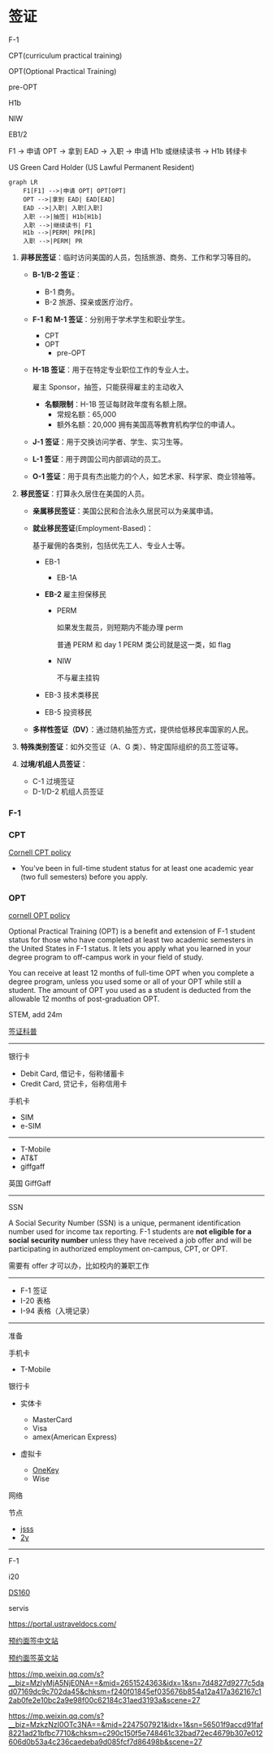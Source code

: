 # 签证

F-1

CPT(curriculum practical training)

OPT(Optional Practical Training)

pre-OPT

H1b

NIW

EB1/2

F1 → 申请 OPT → 拿到 EAD → 入职 → 申请 H1b 或继续读书 → H1b 转绿卡

US Green Card Holder (US Lawful Permanent Resident)

```mermaid
graph LR
    F1[F1] -->|申请 OPT| OPT[OPT]
    OPT -->|拿到 EAD| EAD[EAD]
    EAD -->|入职| 入职[入职]
    入职 -->|抽签| H1b[H1b]
    入职 -->|继续读书| F1
    H1b -->|PERM| PR[PR]
    入职 -->|PERM| PR
```

1. **非移民签证**：临时访问美国的人员，包括旅游、商务、工作和学习等目的。

   - **B-1/B-2 签证**：

     - B-1 商务。
     - B-2 旅游、探亲或医疗治疗。

   - **F-1 和 M-1 签证**：分别用于学术学生和职业学生。

     - CPT
     - OPT
       - pre-OPT

   - **H-1B 签证**：用于在特定专业职位工作的专业人士。

     雇主 Sponsor，抽签，只能获得雇主的主动收入

     - **名额限制**：H-1B 签证每财政年度有名额上限。
       - 常规名额：65,000
       - 额外名额：20,000 拥有美国高等教育机构学位的申请人。

   - **J-1 签证**：用于交换访问学者、学生、实习生等。

   - **L-1 签证**：用于跨国公司内部调动的员工。

   - **O-1 签证**：用于具有杰出能力的个人，如艺术家、科学家、商业领袖等。

2. **移民签证**：打算永久居住在美国的人员。

   - **亲属移民签证**：美国公民和合法永久居民可以为亲属申请。

   - **就业移民签证**(Employment-Based)：

     基于雇佣的各类别，包括优先工人、专业人士等。

     - EB-1

       - EB-1A

     - **EB-2** 雇主担保移民

       - PERM

         如果发生裁员，则短期内不能办理 perm

         普通 PERM 和 day 1 PERM 类公司就是这一类，如 flag

       - NIW

         不与雇主挂钩

     - EB-3 技术类移民

     - EB-5 投资移民

   - **多样性签证（DV）**：通过随机抽签方式，提供给低移民率国家的人民。

3. **特殊类别签证**：如外交签证（A、G 类）、特定国际组织的员工签证等。

4. **过境/机组人员签证**：

   - C-1 过境签证
   - D-1/D-2 机组人员签证

### F-1

### CPT

[Cornell CPT policy](https://international.globallearning.cornell.edu/employment-and-taxes/f-1-cpt)

- You've been in full-time student status for at least one academic year (two full semesters) before you apply.

### OPT

[cornell OPT policy](https://international.globallearning.cornell.edu/employment-and-taxes/f-1-opt)

Optional Practical Training (OPT) is a benefit and extension of F-1 student status for those who have completed at least two academic semesters in the United States in F-1 status. It lets you apply what you learned in your degree program to off-campus work in your field of study.

You can receive at least 12 months of full-time OPT when you complete a degree program, unless you used some or all of your OPT while still a student. The amount of OPT you used as a student is deducted from the allowable 12 months of post-graduation OPT.

STEM, add 24m

[签证科普](https://www.1point3acres.com/bbs/forum-99-1.html)

---

银行卡

- Debit Card, 借记卡，俗称储蓄卡
- Credit Card, 贷记卡，俗称信用卡

手机卡

- SIM
- e-SIM

---

- T-Mobile
- AT&T
- giffgaff

英国 GiffGaff

---

SSN

A Social Security Number (SSN) is a unique, permanent identification number used for income tax reporting. F-1 students are **not eligible for a social security number** unless they have received a job offer and will be participating in authorized employment on-campus, CPT, or OPT.

需要有 offer 才可以办，比如校内的兼职工作

---

- F-1 签证
- I-20 表格
- I-94 表格（入境记录）

---

准备

手机卡

- T-Mobile

银行卡

- 实体卡

  - MasterCard
  - Visa
  - amex(American Express)

- 虚拟卡
  - [OneKey](https://card.onekey.so)
  - Wise

网络

节点

- [jsss](http://jsss-50.top)
- [2y](https://两元店.com/)

---

F-1

i20

[DS160](https://ceac.state.gov/genniv/)

servis

https://portal.ustraveldocs.com/

[预约面签中文站](https://cgifederal.secure.force.com/)

[预约面签英文站](https://portal.ustraveldocs.com/)

https://mp.weixin.qq.com/s?__biz=MzIyMjA5NjE0NA==&mid=2651524363&idx=1&sn=7d4827d9277c5dad07169dc9c702da45&chksm=f240f01845ef035676b854a12a417a362167c12ab0fe2e10bc2a9e98f00c62184c31aed3193a&scene=27

https://mp.weixin.qq.com/s?__biz=MzkzNzI0OTc3NA==&mid=2247507921&idx=1&sn=56501f9accd91faf8221ad21bfbc7710&chksm=c290c150f5e748461c32bad72ec4679b307e012606d0b53a4c236caedeba9d085fcf7d86498b&scene=27
